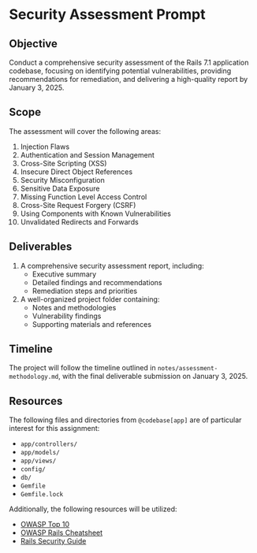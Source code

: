 # Security Assessment Prompt

## Objective

Conduct a comprehensive security assessment of the Rails 7.1 application codebase, focusing on identifying potential vulnerabilities, providing recommendations for remediation, and delivering a high-quality report by January 3, 2025.

## Scope

The assessment will cover the following areas:

1. Injection Flaws
2. Authentication and Session Management
3. Cross-Site Scripting (XSS)
4. Insecure Direct Object References
5. Security Misconfiguration
6. Sensitive Data Exposure
7. Missing Function Level Access Control
8. Cross-Site Request Forgery (CSRF)
9. Using Components with Known Vulnerabilities
10. Unvalidated Redirects and Forwards

## Deliverables

1. A comprehensive security assessment report, including:
   - Executive summary
   - Detailed findings and recommendations
   - Remediation steps and priorities
2. A well-organized project folder containing:
   - Notes and methodologies
   - Vulnerability findings
   - Supporting materials and references

## Timeline

The project will follow the timeline outlined in `notes/assessment-methodology.md`, with the final deliverable submission on January 3, 2025.

## Resources

The following files and directories from `@codebase[app]` are of particular interest for this assignment:

- `app/controllers/`
- `app/models/`
- `app/views/`
- `config/`
- `db/`
- `Gemfile`
- `Gemfile.lock`

Additionally, the following resources will be utilized:

- [OWASP Top 10](https://owasp.org/www-project-top-ten/)
- [OWASP Rails Cheatsheet](https://cheatsheetseries.owasp.org/cheatsheets/Ruby_on_Rails_Cheat_Sheet.html)
- [Rails Security Guide](https://guides.rubyonrails.org/security.html)